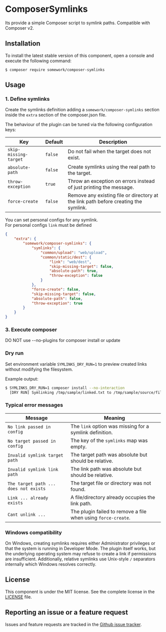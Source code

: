 ComposerSymlinks
=====================

Its provide a simple Composer script to symlink paths. Compatible with Composer v2.

Installation
------------

To install the latest stable version of this component, open a console and execute the following command:

```
$ composer require somework/composer-symlinks
```

Usage
-----

### 1. Define symlinks

Create the symlinks definition adding a `somework/composer-symlinks` section inside the `extra` section of the composer.json file.

The behaviour of the plugin can be tuned via the following configuration keys:

| Key | Default | Description |
| --- | --- | --- |
| `skip-missing-target` | `false` | Do not fail when the target does not exist. |
| `absolute-path` | `false` | Create symlinks using the real path to the target. |
| `throw-exception` | `true` | Throw an exception on errors instead of just printing the message. |
| `force-create` | `false` | Remove any existing file or directory at the link path before creating the symlink. |

You can set personal configs for any symlink.  
For personal configs `link` must be defined  

```json
{
    "extra": {
        "somework/composer-symlinks": {
            "symlinks": {
                "common/upload": "web/upload",
                "common/static/dest": {
                    "link": "web/dest",
                    "skip-missing-target": false,
                    "absolute-path": true,
                    "throw-exception": false
                }
            },
            "force-create": false,
            "skip-missing-target": false,
            "absolute-path": false,
            "throw-exception": true
        }
    }
}
```

### 3. Execute composer

DO NOT use --no-plugins for composer install or update

### Dry run

Set environment variable `SYMLINKS_DRY_RUN=1` to preview created links without
modifying the filesystem.

Example output:

```bash
$ SYMLINKS_DRY_RUN=1 composer install --no-interaction
  [DRY RUN] Symlinking /tmp/sample/linked.txt to /tmp/sample/source/file.txt
```

### Typical error messages

| Message | Meaning |
|---------|---------|
| `No link passed in config` | The `link` option was missing for a symlink definition. |
| `No target passed in config` | The key of the `symlinks` map was empty. |
| `Invalid symlink target path` | The target path was absolute but should be relative. |
| `Invalid symlink link path` | The link path was absolute but should be relative. |
| `The target path ... does not exists` | The target file or directory was not found. |
| `Link ... already exists` | A file/directory already occupies the link path. |
| `Cant unlink ...` | The plugin failed to remove a file when using `force-create`. |

### Windows compatibility

On Windows, creating symlinks requires either Administrator privileges or that
the system is running in Developer Mode. The plugin itself works, but the
underlying operating system may refuse to create a link if permissions are
insufficient. Additionally, relative symlinks use Unix-style `/` separators
internally which Windows resolves correctly.

License
-------

This component is under the MIT license. See the complete license in the [LICENSE](LICENSE) file.


Reporting an issue or a feature request
---------------------------------------

Issues and feature requests are tracked in the [Github issue tracker](https://github.com/somework/composer-symlinks/issues).
